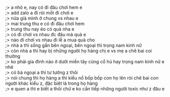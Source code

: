 ;> a nhô e, nay có đi đâu chơi hem e<br>
;> add zalo a đi ròi mốt đi chơi e<br>
;> nửa già mình ở chung vs nhau e<br>
;> mai trung thu e có đi đâu chơi hem<br>
;> trung thu nay éo có quà nha e<br>
;> có đi chơi vs nhau đc đâu mà quà e<br>
;> nào đi chơi vs nhau đi lễ a mua quà cho<br>
;> nhà a thì sống gần bên ngoại, bên ngoại thì trọng nam kinh nữ<br>
;> còn nhà a thì hay bị những người họ hàng chị e vs mẹ a chê bai coi thường<br>
;> ko phải gia đình nào ở dưới miền tây cũng cổ hủ hay trọng nam kinh nữ e nhé<br>
;> có bà ngoại a thì tư tưởng z thôi<br>
;> nói chung thì họ hàng a thì kiểu nổ bốp bốp con họ lên ròi chê bai con người khác kiểu z, đặc biệt là trong họ hàng<br>
;> e quen a thì e biết a thôi chứ e ko cần tiếp những người toxic như z đâu e
